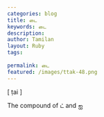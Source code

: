 ```yaml
---
categories: blog
title: டை
keywords: டை
description: 
author: Tamilan
layout: Ruby
tags: 
 
permalink: டை
featured: /images/ttak-48.png
---
```

  
[ ṭai ]  
  
The compound of ட் and ஐ